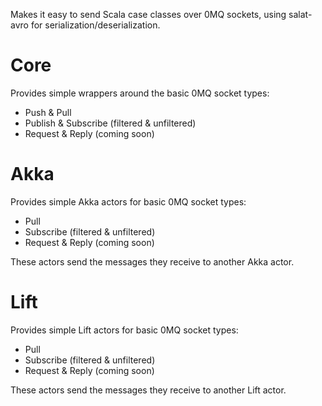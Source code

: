 Makes it easy to send Scala case classes over 0MQ sockets, using salat-avro for serialization/deserialization.

# Core

Provides simple wrappers around the basic 0MQ socket types:
 - Push & Pull
 - Publish & Subscribe (filtered & unfiltered)
 - Request & Reply (coming soon)

# Akka

Provides simple Akka actors for basic 0MQ socket types:
* Pull
* Subscribe (filtered & unfiltered)
* Request & Reply (coming soon)

These actors send the messages they receive to another Akka actor.

# Lift

Provides simple Lift actors for basic 0MQ socket types:
* Pull
* Subscribe (filtered & unfiltered)
* Request & Reply (coming soon)

These actors send the messages they receive to another Lift actor.

